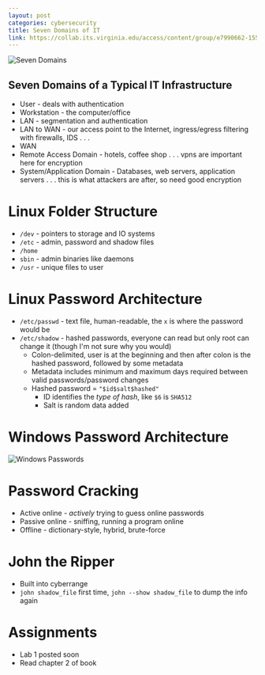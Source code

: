 ```yaml
---
layout: post
categories: cybersecurity
title: Seven Domains of IT
link: https://collab.its.virginia.edu/access/content/group/e7990662-1551-41b1-99bd-0539849f7d83/CS3710_Week1.pdf
---
```


![Seven Domains](https://i.imgur.com/4gQRnBw.png)

## Seven Domains of a Typical IT Infrastructure

- User - deals with authentication
- Workstation - the computer/office
- LAN - segmentation and authentication
- LAN to WAN - our access point to the Internet, ingress/egress filtering with firewalls, IDS . . .
- WAN
- Remote Access Domain - hotels, coffee shop . . . vpns are important here for encryption
- System/Application Domain - Databases, web servers, application servers . . . this is what attackers are after, so need good encryption

# Linux Folder Structure

- `/dev` - pointers to storage and IO systems
- `/etc` - admin, password and shadow files
- `/home`
- `sbin` - admin binaries like daemons
- `/usr` - unique files to user

# Linux Password Architecture

- `/etc/passwd` - text file, human-readable, the `x` is where the password would be
- `/etc/shadow` - hashed passwords, everyone can read but only root can change it (though I'm not sure why you would)
  - Colon-delimited, user is at the beginning and then after colon is the hashed password, followed by some metadata
  - Metadata includes minimum and maximum days required between valid passwords/password changes
  - Hashed password = `"$id$salt$hashed"`
    - ID identifies the _type of hash_, like `$6` is `SHA512`
    - Salt is random data added

# Windows Password Architecture

![Windows Passwords](https://i.imgur.com/qc77zhE.png)

# Password Cracking

- Active online - _actively_ trying to guess online passwords
- Passive online - sniffing, running a program online
- Offline - dictionary-style, hybrid, brute-force

# John the Ripper

- Built into cyberrange
- `john shadow_file` first time, `john --show shadow_file` to dump the info again

# Assignments

- Lab 1 posted soon
- Read chapter 2 of book
